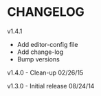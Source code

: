 CHANGELOG
=========

v1.4.1
* Add editor-config file
* Add change-log
* Bump versions

v1.4.0 - Clean-up 02/26/15

v1.3.0 - Initial release 08/24/14
